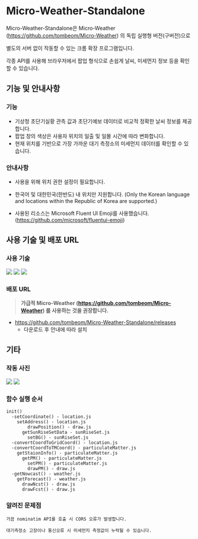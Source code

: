 # Micro-Weather-Standalone

Micro-Weather-Standalone은 Micro-Weather (https://github.com/tombeom/Micro-Weather) 의 독립 실행형 버전(구버전)으로 

별도의 서버 없이 작동할 수 있는 크롬 확장 프로그램입니다.

각종 API를 사용해 브라우저에서 팝업 형식으로 손쉽게 날씨, 미세먼지 정보 등을 확인할 수 있습니다.

## 기능 및 안내사항

### 기능

- 기상청 초단기실황 관측 값과 초단기예보 데이터로 비교적 정확한 날씨 정보를 제공합니다.
- 팝업 창의 색상은 사용자 위치의 일출 및 일몰 시간에 따라 변화합니다.
- 현재 위치를 기반으로 가장 가까운 대기 측정소의 미세먼지 데이터를 확인할 수 있습니다.

### 안내사항
- 사용을 위해 위치 권한 설정이 필요합니다.

- 한국어 및 대한민국(한반도) 내 위치만 지원합니다.
(Only the Korean language and locations within the Republic of Korea are supported.)

- 사용된 리소스는 Microsoft Fluent UI Emoji를 사용했습니다. (https://github.com/microsoft/fluentui-emoji)

## 사용 기술 및 배포 URL

### 사용 기술

<div>
  <img src="https://img.shields.io/badge/HTML5-E34F26?style=flat-square&logo=html5&logoColor=white"/>
  <img src="https://img.shields.io/badge/Tailwind CSS-06B6D4?style=flat-square&logo=Tailwind CSS&logoColor=white"/>
  <img src="https://img.shields.io/badge/JavaScript-F7DF1E?style=flat-square&logo=javascript&logoColor=black"/>
<div>

### 배포 URL
> **가급적 Micro-Weather (https://github.com/tombeom/Micro-Weather) 를 사용하는 것을 권장합니다.**
  - https://github.com/tombeom/Micro-Weather-Standalone/releases
      - 다운로드 후 안내에 따라 설치

## 기타

### 작동 사진
<div>
  <img src="https://lh3.googleusercontent.com/IWepTl9O8oKw36G3gpTtrcxzrbzYnI4IHYMCeNrbiUo10BQmWzaT4DCx8FI4NrS8obETGa_Od6RiHOavH0H1KPDC"/>
  <img src="https://lh3.googleusercontent.com/GKrJOSxTnwkPjRwMk8fQ4rJn39oC8RsF4K96CRuIkVRI16Dno5RyjYa58vKZ7MAN3t2jRURJlcepOYdrbARwJ3kDhLE"/>
<div>

### 함수 실행 순서
```
init()
  -setCoordinate() - location.js
    setAddress() - location.js
	    drawPosition() - draw.js
      getSunRiseSetData - sunRiseSet.js
        setBG() - sunRiseSet.js
  -convertCoordToGridCoord() - location.js
  -convertCoordToTMCoord() - particulateMatter.js
    getStaionInfo() - particulateMatter.js
      getPM() - particulateMatter.js
        setPM() - particulateMatter.js
        drawPM() - draw.js
  -getNowcast() - weather.js
    getForecast() - weather.js
      drawNcst() - draw.js
      drawFcst() - draw.js
```
  
### 알려진 문제점
```
가끔 nominatim API를 호출 시 CORS 오류가 발생합니다. 
```
```
대기측정소 고장이나 통신오류 시 미세먼지 측정값이 누락될 수 있습니다.
```
